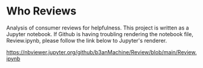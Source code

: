 # Who Reviews
 Analysis of  consumer reviews for helpfulness.
This project is written as a Jupyter notebook. If Github is having troubling rendering the notebook file, Review.ipynb, please follow the link below to Jupyter's renderer. 

https://nbviewer.jupyter.org/github/b3anMachine/Review/blob/main/Review.ipynb
